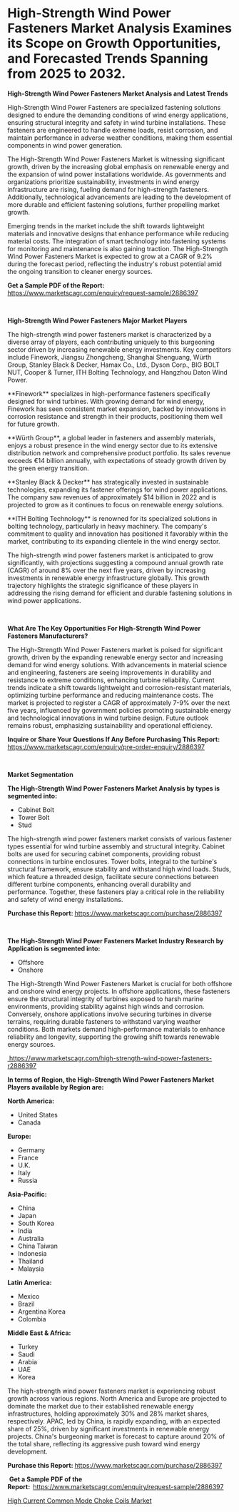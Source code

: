 <p><h1>High-Strength Wind Power Fasteners Market Analysis Examines its Scope on Growth Opportunities, and Forecasted Trends Spanning from 2025 to 2032.</h1></p><p><strong>High-Strength Wind Power Fasteners Market Analysis and Latest Trends</strong></p>
<p><p>High-Strength Wind Power Fasteners are specialized fastening solutions designed to endure the demanding conditions of wind energy applications, ensuring structural integrity and safety in wind turbine installations. These fasteners are engineered to handle extreme loads, resist corrosion, and maintain performance in adverse weather conditions, making them essential components in wind power generation.</p><p>The High-Strength Wind Power Fasteners Market is witnessing significant growth, driven by the increasing global emphasis on renewable energy and the expansion of wind power installations worldwide. As governments and organizations prioritize sustainability, investments in wind energy infrastructure are rising, fueling demand for high-strength fasteners. Additionally, technological advancements are leading to the development of more durable and efficient fastening solutions, further propelling market growth.</p><p>Emerging trends in the market include the shift towards lightweight materials and innovative designs that enhance performance while reducing material costs. The integration of smart technology into fastening systems for monitoring and maintenance is also gaining traction. The High-Strength Wind Power Fasteners Market is expected to grow at a CAGR of 9.2% during the forecast period, reflecting the industry's robust potential amid the ongoing transition to cleaner energy sources.</p></p>
<p><strong>Get a Sample PDF of the Report:&nbsp;</strong> <a href="https://www.marketscagr.com/enquiry/request-sample/2886397?utm_campaign=1836&utm_medium=2&utm_source=Github&utm_content=ia&utm_term=13032025&utm_id=high-strength-wind-power-fasteners">https://www.marketscagr.com/enquiry/request-sample/2886397</a></p>
<p>&nbsp;</p>
<p><strong>High-Strength Wind Power Fasteners Major Market Players</strong></p>
<p><p>The high-strength wind power fasteners market is characterized by a diverse array of players, each contributing uniquely to this burgeoning sector driven by increasing renewable energy investments. Key competitors include Finework, Jiangsu Zhongcheng, Shanghai Shenguang, Würth Group, Stanley Black & Decker, Hamax Co., Ltd., Dyson Corp., BIG BOLT NUT, Cooper & Turner, ITH Bolting Technology, and Hangzhou Daton Wind Power.</p><p>**Finework** specializes in high-performance fasteners specifically designed for wind turbines. With growing demand for wind energy, Finework has seen consistent market expansion, backed by innovations in corrosion resistance and strength in their products, positioning them well for future growth.</p><p>**Würth Group**, a global leader in fasteners and assembly materials, enjoys a robust presence in the wind energy sector due to its extensive distribution network and comprehensive product portfolio. Its sales revenue exceeds €14 billion annually, with expectations of steady growth driven by the green energy transition.</p><p>**Stanley Black & Decker** has strategically invested in sustainable technologies, expanding its fastener offerings for wind power applications. The company saw revenues of approximately $14 billion in 2022 and is projected to grow as it continues to focus on renewable energy solutions.</p><p>**ITH Bolting Technology** is renowned for its specialized solutions in bolting technology, particularly in heavy machinery. The company's commitment to quality and innovation has positioned it favorably within the market, contributing to its expanding clientele in the wind energy sector.</p><p>The high-strength wind power fasteners market is anticipated to grow significantly, with projections suggesting a compound annual growth rate (CAGR) of around 8% over the next five years, driven by increasing investments in renewable energy infrastructure globally. This growth trajectory highlights the strategic significance of these players in addressing the rising demand for efficient and durable fastening solutions in wind power applications.</p></p>
<p>&nbsp;</p>
<p><strong>What Are The Key Opportunities For High-Strength Wind Power Fasteners Manufacturers?</strong></p>
<p><p>The High-Strength Wind Power Fasteners market is poised for significant growth, driven by the expanding renewable energy sector and increasing demand for wind energy solutions. With advancements in material science and engineering, fasteners are seeing improvements in durability and resistance to extreme conditions, enhancing turbine reliability. Current trends indicate a shift towards lightweight and corrosion-resistant materials, optimizing turbine performance and reducing maintenance costs. The market is projected to register a CAGR of approximately 7-9% over the next five years, influenced by government policies promoting sustainable energy and technological innovations in wind turbine design. Future outlook remains robust, emphasizing sustainability and operational efficiency.</p></p>
<p><strong>Inquire or Share Your Questions If Any Before Purchasing This Report:</strong> <a href="https://www.marketscagr.com/enquiry/pre-order-enquiry/2886397?utm_campaign=1836&utm_medium=2&utm_source=Github&utm_content=ia&utm_term=13032025&utm_id=high-strength-wind-power-fasteners">https://www.marketscagr.com/enquiry/pre-order-enquiry/2886397</a></p>
<p>&nbsp;</p>
<p><strong>Market Segmentation</strong></p>
<p><strong>The High-Strength Wind Power Fasteners Market Analysis by types is segmented into:</strong></p>
<p><ul><li>Cabinet Bolt</li><li>Tower Bolt</li><li>Stud</li></ul></p>
<p><p>The high-strength wind power fasteners market consists of various fastener types essential for wind turbine assembly and structural integrity. Cabinet bolts are used for securing cabinet components, providing robust connections in turbine enclosures. Tower bolts, integral to the turbine's structural framework, ensure stability and withstand high wind loads. Studs, which feature a threaded design, facilitate secure connections between different turbine components, enhancing overall durability and performance. Together, these fasteners play a critical role in the reliability and safety of wind energy installations.</p></p>
<p><strong>Purchase this Report:&nbsp;</strong><a href="https://www.marketscagr.com/purchase/2886397?utm_campaign=1836&utm_medium=2&utm_source=Github&utm_content=ia&utm_term=13032025&utm_id=high-strength-wind-power-fasteners">https://www.marketscagr.com/purchase/2886397</a></p>
<p>&nbsp;</p>
<p><strong>The High-Strength Wind Power Fasteners Market Industry Research by Application is segmented into:</strong></p>
<p><ul><li>Offshore</li><li>Onshore</li></ul></p>
<p><p>The High-Strength Wind Power Fasteners Market is crucial for both offshore and onshore wind energy projects. In offshore applications, these fasteners ensure the structural integrity of turbines exposed to harsh marine environments, providing stability against high winds and corrosion. Conversely, onshore applications involve securing turbines in diverse terrains, requiring durable fasteners to withstand varying weather conditions. Both markets demand high-performance materials to enhance reliability and longevity, supporting the growing shift towards renewable energy sources.</p></p>
<p><a href="https://www.marketscagr.com/high-strength-wind-power-fasteners-r2886397?utm_campaign=1836&utm_medium=2&utm_source=Github&utm_content=ia&utm_term=13032025&utm_id=high-strength-wind-power-fasteners">&nbsp;https://www.marketscagr.com/high-strength-wind-power-fasteners-r2886397</a></p>
<p><strong>In terms of Region, the High-Strength Wind Power Fasteners Market Players available by Region are:</strong></p>
<p>
    <p> <strong> North America: </strong>
        <ul>
            <li>United States</li>
            <li>Canada</li>
        </ul>
        </p> 
    <p> <strong> Europe: </strong>
        <ul>
            <li>Germany</li>
            <li>France</li>
            <li>U.K.</li>
            <li>Italy</li>
            <li>Russia</li>
        </ul>
        </p> 
    <p> <strong> Asia-Pacific: </strong>
        <ul>
            <li>China</li>
            <li>Japan</li>
            <li>South Korea</li>
            <li>India</li>
            <li>Australia</li>
            <li>China Taiwan</li>
            <li>Indonesia</li>
            <li>Thailand</li>
            <li>Malaysia</li>
        </ul>
        </p> 
    <p> <strong> Latin America: </strong>
        <ul>
            <li>Mexico</li>
            <li>Brazil</li>
            <li>Argentina Korea</li>
            <li>Colombia</li>
        </ul>
        </p> 
    <p> <strong> Middle East & Africa: </strong>
        <ul>
            <li>Turkey</li>
            <li>Saudi</li>
            <li>Arabia</li>
            <li>UAE</li>
            <li>Korea</li>
        </ul>
    </p>
    </p>
<p><p>The high-strength wind power fasteners market is experiencing robust growth across various regions. North America and Europe are projected to dominate the market due to their established renewable energy infrastructures, holding approximately 30% and 28% market shares, respectively. APAC, led by China, is rapidly expanding, with an expected share of 25%, driven by significant investments in renewable energy projects. China's burgeoning market is forecast to capture around 20% of the total share, reflecting its aggressive push toward wind energy development.</p></p>
<p><strong>Purchase this Report: </strong><a href="https://www.marketscagr.com/purchase/2886397?utm_campaign=1836&utm_medium=2&utm_source=Github&utm_content=ia&utm_term=13032025&utm_id=high-strength-wind-power-fasteners">https://www.marketscagr.com/purchase/2886397</a></p>
<p>&nbsp;<strong>Get a Sample PDF of the Report:&nbsp;&nbsp;</strong><a href="https://www.marketscagr.com/enquiry/request-sample/2886397?utm_campaign=1836&utm_medium=2&utm_source=Github&utm_content=ia&utm_term=13032025&utm_id=high-strength-wind-power-fasteners">https://www.marketscagr.com/enquiry/request-sample/2886397</a></p>
<p><strong></strong></p>
<p><p><a href="https://github.com/guneycigdem35/Market-Research-Report-List-5/blob/main/high-current-common-mode-choke-coils-market.md?utm_campaign=1836&utm_medium=2&utm_source=Github&utm_content=ia&utm_term=13032025&utm_id=high-strength-wind-power-fasteners">High Current Common Mode Choke Coils Market</a></p></p>